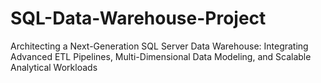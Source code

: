 # SQL-Data-Warehouse-Project
Architecting a Next-Generation SQL Server Data Warehouse: Integrating Advanced ETL Pipelines, Multi-Dimensional Data Modeling, and Scalable Analytical Workloads
